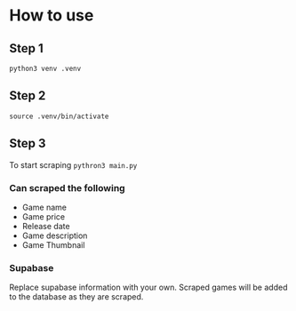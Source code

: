 # How to use

## Step 1
`python3 venv .venv`

## Step 2
`source .venv/bin/activate`

## Step 3
To start scraping `pythron3 main.py`


### Can scraped the following
- Game name
- Game price
- Release date
- Game description
- Game Thumbnail

### Supabase
Replace supabase information with your own.
Scraped games will be added to the database as they are scraped.
